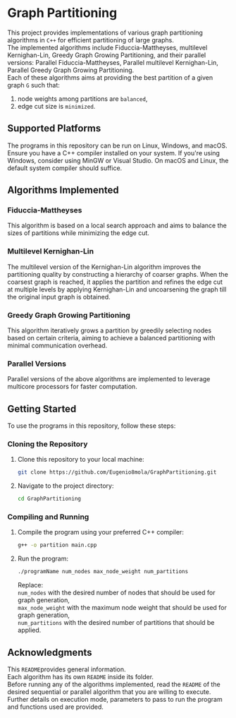 # Graph Partitioning

This project provides implementations of various graph partitioning algorithms in `C++` for efficient partitioning of large graphs.  
The implemented algorithms include Fiduccia-Mattheyses, multilevel Kernighan-Lin, Greedy Graph Growing Partitioning, and their parallel versions: Parallel Fiduccia-Mattheyses, Parallel multilevel Kernighan-Lin, Parallel Greedy Graph Growing Partitioning.   
Each of these algorithms aims at providing the best partition of a given graph `G` such that:     
1. node weights among partitions are `balanced`,  
2. edge cut size is `minimized`.

## Supported Platforms

The programs in this repository can be run on Linux, Windows, and macOS. Ensure you have a C++ compiler installed on your system. If you're using Windows, consider using MinGW or Visual Studio. On macOS and Linux, the default system compiler should suffice.

## Algorithms Implemented

### Fiduccia-Mattheyses
This algorithm is based on a local search approach and aims to balance the sizes of partitions while minimizing the edge cut.

### Multilevel Kernighan-Lin
The multilevel version of the Kernighan-Lin algorithm improves the partitioning quality by constructing a hierarchy of coarser graphs.
When the coarsest graph is reached,  it applies the partition and refines the edge cut at multiple levels by applying Kernighan-Lin and uncoarsening the graph till the original input graph is obtained.

### Greedy Graph Growing Partitioning
This algorithm iteratively grows a partition by greedily selecting nodes based on certain criteria, aiming to achieve a balanced partitioning with minimal communication overhead.

### Parallel Versions
Parallel versions of the above algorithms are implemented to leverage multicore processors for faster computation.

## Getting Started

To use the programs in this repository, follow these steps:

### Cloning the Repository

1. Clone this repository to your local machine:

   ```bash
   git clone https://github.com/Eugenio8mola/GraphPartitioning.git

2. Navigate to the project directory:

   ```bash
   cd GraphPartitioning
   ```

### Compiling and Running

1. Compile the program using your preferred C++ compiler:

   ```bash
   g++ -o partition main.cpp
   ```

2. Run the program:

   ```bash
   ./programName num_nodes max_node_weight num_partitions
   ```

   Replace:  
   `num_nodes` with the desired number of nodes that should be used for graph generation,   
   `max_node_weight` with the maximum node weight that should be used for graph generation,  
   `num_partitions` with the desired number of partitions that should be applied.  

## Acknowledgments
This `README`provides general information.  
Each algorithm has its own `README` inside its folder.  
Before running any of the algorithms implemented, read the `README` of the desired sequential or parallel algorithm that you are willing to execute.  
Further details on execution mode, parameters to pass to run the program and functions used are provided.  

